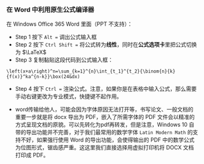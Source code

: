 ###  在 Word 中利用原生公式编译器

在 Windows Office 365 Word 里面（PPT 不支持）：

- Step 1 按下 `Alt =` 调出公式输入框
- Step 2 按下 `Ctrl Shift =` 将公式转为**线性**，同时在**公式选项卡**里把公式切换为 $\LaTeX$
- Step 3 复制黏贴这段代码到公式输入框：

```
\left(x+a\right)^n=\sum_{k=1}^{n}\int_{t_1}^{t_2}{\binom{n}{k}{f(x)}^ka^{n-k}}\box(24&dx)
```

- Step 4 按下 `Ctrl =` 渲染公式。注意，如果你是在表格中输入公式，那么需要手动右键更改为专业模式，快捷键不起作用。

- word传输给他人，可能会因为字体原因无法打开等，书写论文、一般文档的重要一步就是将 docx 导出为 PDF，嵌入了所需字体的 PDF 文件会以精准的方式呈现文档的原貌。可以先转化为pdf再转发，但是注意，Windows 10 自带的导出功能并不完善，对于我们最常用的数学字体 `Latin Modern Math` 的支持不好，如果强行使用 Word 的导出功能，会使得输出的 PDF 中的数学公式为位图形式，锯齿感严重。这这里我们直接选择用虚拟打印机将 DOCX 文档打印成 PDF。